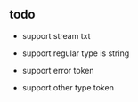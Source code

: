 ## todo

- support stream txt

- support regular type is string

- support error token

- support other type token
